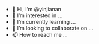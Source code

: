 - 👋 Hi, I’m @yinjianan
- 👀 I’m interested in ...
- 🌱 I’m currently learning ...
- 💞️ I’m looking to collaborate on ...
- 📫 How to reach me ...

<!---
yinjianan/yinjianan is a ✨ special ✨ repository because its `README.md` (this file) appears on your GitHub profile.
You can click the Preview link to take a look at your changes.
--->
